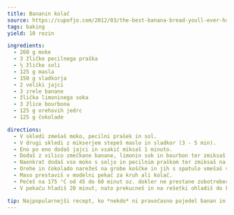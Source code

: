```yaml
---
title: Bananin kolač
source: https://cupofjo.com/2012/03/the-best-banana-bread-youll-ever-have-with-bourbon-and-chocolate-chunks/
tags: baking
yield: 10 rezin

ingredients:
  - 260 g moke
  - 3 žličke pecilnega praška
  - ½ žličke soli
  - 125 g masla
  - 150 g sladkorja
  - 2 veliki jajci
  - 3 zrele banane
  - žlička limoninega soka
  - 3 žlice bourbona
  - 125 g orehovih jedrc
  - 125 g čokolade

directions:
  - V skledi zmešaš moko, pecilni prašek in sol.
  - V drugi skledi z mikserjem stepeš maslo in sladkor (3 - 5 min).
  - Eno po eno dodaš jajci in vsakič miksaš 1 minuto.
  - Dodaš z vilico zmečkane banane, limonin sok in bourbon ter zmiksaš v enovito zmes.
  - Naenkrat dodaš vso moko s soljo in pecilnim praškom ter zmiksaš na nizki hitrosti.
  - Orehe in čokolado narežeš na grobe koščke in jih s spatulo vmešaš v maso.
  - Maso prestaviš v modelni pekač za kruh ali kolač.
  - Pečeš na 175 °C od 45 do 60 minut oz. dokler ne prestane zobotrebec testa.
  - V pekaču hladiš 20 minut, nato prekucneš in na rešetki ohladiš do konca.

tip: Najpopularnejši recept, ko *nekdo* ni pravočasno pojedel banan in jih je treba nekako porabiti.
---
```


<Recipe :data="$frontmatter" />
